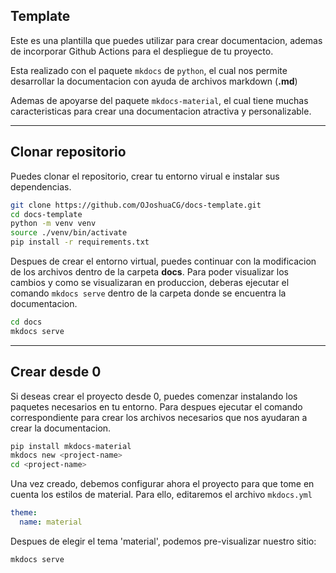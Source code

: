 ## Template

Este es una plantilla que puedes utilizar para crear documentacion, ademas de incorporar Github Actions para el despliegue de tu proyecto.

Esta realizado con el paquete `mkdocs` de `python`, el cual nos permite desarrollar la documentacion con ayuda de archivos markdown (**.md**)

Ademas de apoyarse del paquete `mkdocs-material`, el cual tiene muchas caracteristicas para crear una documentacion atractiva y personalizable.


---

## Clonar repositorio

Puedes clonar el repositorio, crear tu entorno virual e instalar sus dependencias.

```sh
git clone https://github.com/OJoshuaCG/docs-template.git
cd docs-template
python -m venv venv
source ./venv/bin/activate
pip install -r requirements.txt
```

Despues de crear el entorno virtual, puedes continuar con la modificacion de los archivos dentro de la carpeta **docs**.
Para poder visualizar los cambios y como se visualizaran en produccion, deberas ejecutar el comando `mkdocs serve` dentro de la carpeta donde se encuentra la documentacion.

```sh
cd docs
mkdocs serve
```


---

## Crear desde 0

Si deseas crear el proyecto desde 0, puedes comenzar instalando los paquetes necesarios en tu entorno.
Para despues ejecutar el comando correspondiente para crear los archivos necesarios que nos ayudaran a crear la documentacion.

```sh
pip install mkdocs-material
mkdocs new <project-name>
cd <project-name>
```

Una vez creado, debemos configurar ahora el proyecto para que tome en cuenta los estilos de material.
Para ello, editaremos el archivo `mkdocs.yml`

```yml
theme:
  name: material
```

Despues de elegir el tema 'material', podemos pre-visualizar nuestro sitio:

```sh
mkdocs serve
```
